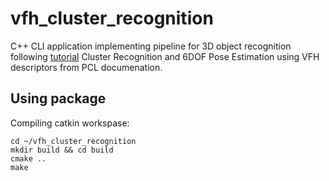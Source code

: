 # vfh_cluster_recognition

C++ CLI application implementing pipeline for 3D object recognition following [tutorial](https://pcl.readthedocs.io/projects/tutorials/en/latest/vfh_recognition.html) Cluster Recognition and 6DOF Pose Estimation using VFH descriptors from PCL documenation. 

## Using package
Compiling catkin workspase:

```
cd ~/vfh_cluster_recognition
mkdir build && cd build
cmake ..
make
```
